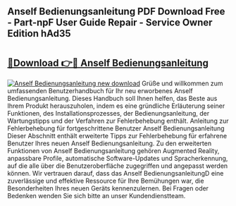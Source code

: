 ## Anself Bedienungsanleitung PDF Download Free - Part-npF User Guide Repair - Service Owner Edition hAd35

# <h2><a href="http://df2iv6.blite.top/?on=Anself+Bedienungsanleitung">🔗Download 👉🔴 Anself Bedienungsanleitung</a></h2>

[![Anself Bedienungsanleitung new download](https://i.imgur.com/lujVjoI.png)](http://df2iv6.blite.top/?on=Anself+Bedienungsanleitung)
Grüße und willkommen zum umfassenden Benutzerhandbuch für Ihr neu erworbenes Anself Bedienungsanleitung. Dieses Handbuch soll Ihnen helfen, das Beste aus Ihrem Produkt herauszuholen, indem es eine gründliche Erläuterung seiner Funktionen, des Installationsprozesses, der Bedienungsanleitung, der Wartungstipps und der Verfahren zur Fehlerbehebung enthält. Anleitung zur Fehlerbehebung für fortgeschrittene Benutzer Anself Bedienungsanleitung Dieser Abschnitt enthält erweiterte Tipps zur Fehlerbehebung für erfahrene Benutzer Ihres neuen Anself Bedienungsanleitung. Zu den erweiterten Funktionen von Anself Bedienungsanleitung gehören Augmented Reality, anpassbare Profile, automatische Software-Updates und Spracherkennung, auf die alle über die Benutzeroberfläche zugegriffen und angepasst werden können. Wir vertrauen darauf, dass das Anself BedienungsanleitungD eine zuverlässige und effektive Ressource für Ihre Bemühungen war, die Besonderheiten Ihres neuen Geräts kennenzulernen. Bei Fragen oder Bedenken wenden Sie sich bitte an unser Kundendienstteam.
